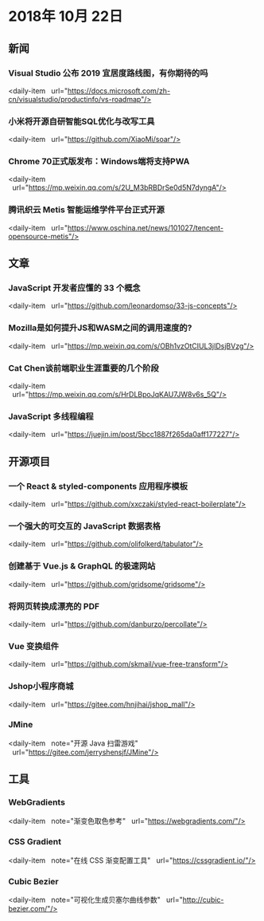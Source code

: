 # 2018年 10月 22日

## 新闻

### Visual Studio 公布 2019 宜居度路线图，有你期待的吗

<daily-item
  url="https://docs.microsoft.com/zh-cn/visualstudio/productinfo/vs-roadmap"/>

### 小米将开源自研智能SQL优化与改写工具

<daily-item
  url="https://github.com/XiaoMi/soar"/>

### Chrome 70正式版发布：Windows端将支持PWA

<daily-item
  url="https://mp.weixin.qq.com/s/2U_M3bRBDrSe0d5N7dyngA"/>

### 腾讯织云 Metis 智能运维学件平台正式开源

<daily-item
  url="https://www.oschina.net/news/101027/tencent-opensource-metis"/>

## 文章

### JavaScript 开发者应懂的 33 个概念

<daily-item
  url="https://github.com/leonardomso/33-js-concepts"/>

### Mozilla是如何提升JS和WASM之间的调用速度的?

<daily-item
  url="https://mp.weixin.qq.com/s/OBh1vzOtCIUL3jIDsjBVzg"/>

### Cat Chen谈前端职业生涯重要的几个阶段

<daily-item
  url="https://mp.weixin.qq.com/s/HrDLBpoJqKAU7JW8v6s_5Q"/>

### JavaScript 多线程编程

<daily-item
  url="https://juejin.im/post/5bcc1887f265da0aff177227"/>

## 开源项目

### 一个 React & styled-components 应用程序模板

<daily-item
  url="https://github.com/xxczaki/styled-react-boilerplate"/>

### 一个强大的可交互的 JavaScript 数据表格

<daily-item
  url="https://github.com/olifolkerd/tabulator"/>

### 创建基于 Vue.js & GraphQL 的极速网站

<daily-item
  url="https://github.com/gridsome/gridsome"/>

### 将网页转换成漂亮的 PDF

<daily-item
  url="https://github.com/danburzo/percollate"/>

### Vue 变换组件

<daily-item
  url="https://github.com/skmail/vue-free-transform"/>

### Jshop小程序商城

<daily-item
  url="https://gitee.com/hnjihai/jshop_mall"/>

### JMine

<daily-item
  note="开源 Java 扫雷游戏"
  url="https://gitee.com/jerryshensjf/JMine"/>

## 工具

### WebGradients

<daily-item
  note="渐变色取色参考"
  url="https://webgradients.com/"/>

### CSS Gradient

<daily-item
  note="在线 CSS 渐变配置工具"
  url="https://cssgradient.io/"/>

### Cubic Bezier

<daily-item
  note="可视化生成贝塞尔曲线参数"
  url="http://cubic-bezier.com/"/>

<daily-footer/>
